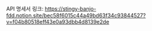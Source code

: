 API 명세서 링크: https://stingy-banjo-fdd.notion.site/bec58f6015c44a49bd63f34c93844527?v=f04b80518eff43e0a93dbb4d8139e2de
